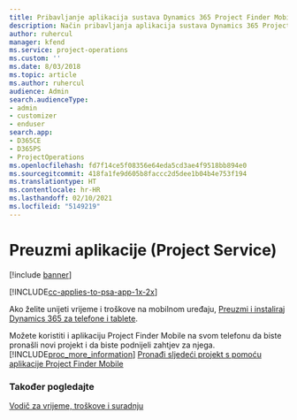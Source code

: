 ```yaml
---
title: Pribavljanje aplikacija sustava Dynamics 365 Project Finder Mobile | MicrosoftDocs
description: Način pribavljanja aplikacija sustava Dynamics 365 Project Finder Mobile
author: ruhercul
manager: kfend
ms.service: project-operations
ms.custom: ''
ms.date: 8/03/2018
ms.topic: article
ms.author: ruhercul
audience: Admin
search.audienceType:
- admin
- customizer
- enduser
search.app:
- D365CE
- D365PS
- ProjectOperations
ms.openlocfilehash: fd7f14ce5f08356e64eda5cd3ae4f9518bb894e0
ms.sourcegitcommit: 418fa1fe9d605b8faccc2d5dee1b04b4e753f194
ms.translationtype: HT
ms.contentlocale: hr-HR
ms.lasthandoff: 02/10/2021
ms.locfileid: "5149219"
---
```

# <a name="get-the-apps-project-service"></a>Preuzmi aplikacije (Project Service)

[!include [banner](../includes/psa-now-project-operations.md)]

[!INCLUDE[cc-applies-to-psa-app-1x-2x](../includes/cc-applies-to-psa-app-1x-2x.md)]

Ako želite unijeti vrijeme i troškove na mobilnom uređaju, [Preuzmi i instaliraj Dynamics 365 za telefone i tablete](https://docs.microsoft.com/dynamics365/mobile-app/dynamics-365-phones-tablets-users-guide).  
  
 Možete koristiti i aplikaciju Project Finder Mobile na svom telefonu da biste pronašli novi projekt i da biste podnijeli zahtjev za njega. [!INCLUDE[proc_more_information](../includes/proc-more-information.md)] [Pronađi sljedeći projekt s pomoću aplikacije Project Finder Mobile](../psa/find-next-project-finder-mobile-app.md) 
  
### <a name="see-also"></a>Također pogledajte  
 [Vodič za vrijeme, troškove i suradnju](../psa/time-expense-collaboration-guide.md)
